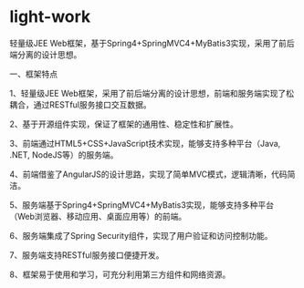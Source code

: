 # light-work
轻量级JEE Web框架，基于Spring4+SpringMVC4+MyBatis3实现，采用了前后端分离的设计思想。

一、框架特点

1、轻量级JEE Web框架，采用了前后端分离的设计思想，前端和服务端实现了松耦合，通过RESTful服务接口交互数据。

2、基于开源组件实现，保证了框架的通用性、稳定性和扩展性。

3、前端通过HTML5+CSS+JavaScript技术实现，能够支持多种平台（Java, .NET, NodeJS等）的服务端。

4、前端借鉴了AngularJS的设计思路，实现了简单MVC模式，逻辑清晰，代码简洁。

5、服务端基于Spring4+SpringMVC4+MyBatis3实现，能够支持多种平台（Web浏览器、移动应用、桌面应用等）的前端。

6、服务端集成了Spring Security组件，实现了用户验证和访问控制功能。

7、服务端支持RESTful服务接口便捷开发。

8、框架易于使用和学习，可充分利用第三方组件和网络资源。

